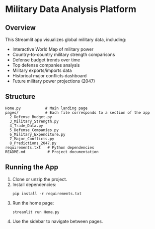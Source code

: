 # Military Data Analysis Platform

## Overview
This Streamlit app visualizes global military data, including:
- Interactive World Map of military power
- Country-to-country military strength comparisons
- Defense budget trends over time
- Top defense companies analysis
- Military exports/imports data
- Historical major conflicts dashboard
- Future military power projections (2047)

## Structure
```
Home.py           # Main landing page
pages/            # Each file corresponds to a section of the app
  2_Defense_Budget.py
  3_Military_Strength.py
  4_Trade_Data.py
  5_Defense_Companies.py
  6_Military_Expenditure.py
  7_Major_Conflicts.py
  8_Predictions_2047.py
requirements.txt   # Python dependencies
README.md          # Project documentation
```

## Running the App
1. Clone or unzip the project.
2. Install dependencies:
   ```
   pip install -r requirements.txt
   ```
3. Run the home page:
   ```
   streamlit run Home.py
   ```
4. Use the sidebar to navigate between pages.


